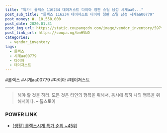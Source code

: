 ```yaml
--- 
title: "특가! 롤렉스 116234 데이저스트 다이아 청판 스틸 남성 시계aa0..." 
post_sub_title: "롤렉스 116234 데이저스트 다이아 청판 스틸 남성 시계aa00779" 
post_money: ₩. 10,550,000 
post_date: 2020.01.31 
post_img_url: https://static.coupangcdn.com/image/vendor_inventory/597f/068e02a75e90fd42762e466fb77b7a8ebc68627599d49b929aa7b344ffdf.jpg 
post_link_url: https://coupa.ng/bnHVbD 
categories: 
  - vendor_inventory 
tags: 
  - 롤렉스 
  - 시계aa00779 
  - 다이아 
  - 데이저스트 
--- 
```

  #롤렉스 #시계aa00779 #다이아 #데이저스트 
<hr> 

> 해야 할 것을 하라. 모든 것은 타인의 행복을 위해서, 동시에 특히 나의 행복을 위해서이다. – 톨스토이 


### POWER LINK

* <a href="https://blog.naver.com/sakai111/221790841902" target="_blank"> [생활] 롤렉스시계 특가 순위 ~45위</a>
